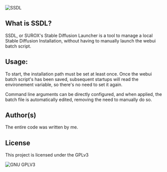 ![SSDL](https://i.imgur.com/rkzAz1l.png)
## What is SSDL?
SSDL, or SUROX's Stable Diffusion Launcher is a tool to manage a local Stable Diffusion Installation, without having to manually launch the webui batch script.

## Usage:

To start, the installation path must be set at least once. Once the webui batch script's has been saved, subsequent startups will read the environement variable,
so there's no need to set it again. 

Command line arguments can be directly configured, and when applied, the batch file is automatically edited, removing the need to manually do so.

## Author(s)
The entire code was written by me.
## License

This project is licensed under the GPLv3

![GNU GPLV3](https://imgur.com/imkUoGR.png)





